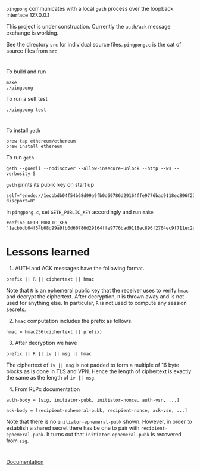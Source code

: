 `pingpong` communicates with a local `geth` process over the loopback interface 127.0.0.1

This project is under construction.
Currently the `auth/ack` message exchange is working.

See the directory `src` for individual source files.
`pingpong.c` is the cat of source files from `src`

#

To build and run

```
make
./pingpong
```

To run a self test

```
./pingpong test
```

#

To install `geth`

```
brew tap ethereum/ethereum
brew install ethereum
```

To run `geth`

```
geth --goerli --nodiscover --allow-insecure-unlock --http --ws --verbosity 5
```

`geth` prints its public key on start up

```
self="enode://1ecbbdb04f54b68d99a9fb0d60786d29164ffe9776bad9118ec896f2764ec9f711ec2e6f8e0e21c1f0f9abe4515c45949e6bf776d84b54d08f7c32de60e8c480@127.0.0.1:30303?discport=0"
```

In `pingpong.c`, set `GETH_PUBLIC_KEY` accordingly and run `make`

```
#define GETH_PUBLIC_KEY "1ecbbdb04f54b68d99a9fb0d60786d29164ffe9776bad9118ec896f2764ec9f711ec2e6f8e0e21c1f0f9abe4515c45949e6bf776d84b54d08f7c32de60e8c480"
```

# Lessons learned

1. AUTH and ACK messages have the following format.

```
prefix || R || ciphertext || hmac
```

Note that `R` is an ephemeral public key that the receiver uses to verify `hmac` and decrypt the ciphertext.
After decryption, `R` is thrown away and is not used for anything else.
In particular, `R` is not used to compute any session secrets.

2. `hmac` computation includes the prefix as follows.

```
hmac = hmac256(ciphertext || prefix)
```

3. After decryption we have

```
prefix || R || iv || msg || hmac
```

The ciphertext of `iv || msg` is not padded to form a multiple of 16 byte blocks as is done in TLS and VPN.
Hence the length of ciphertext is exactly the same as the length of `iv || msg`.

4. From RLPx documentation

```
auth-body = [sig, initiator-pubk, initiator-nonce, auth-vsn, ...]

ack-body = [recipient-ephemeral-pubk, recipient-nonce, ack-vsn, ...]
```

Note that there is no `initiator-ephemeral-pubk` shown.
However, in order to establish a shared secret there has be one to pair with `recipient-ephemeral-pubk`.
It turns out that `initiator-ephemeral-pubk` is recovered from `sig`.

#

[Documentation](https://georgeweigt.github.io/pingpong.pdf)
